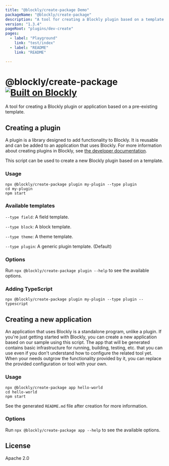```yaml
---
title: "@blockly/create-package Demo"
packageName: "@blockly/create-package"
description: "A tool for creating a Blockly plugin based on a template."
version: "1.3.4"
pageRoot: "plugins/dev-create"
pages:
  - label: "Playground"
    link: "test/index"
  - label: "README"
    link: "README"

---
```

# @blockly/create-package [![Built on Blockly](https://tinyurl.com/built-on-blockly)](https://github.com/google/blockly)

A tool for creating a Blockly plugin or application based on a pre-existing template.

## Creating a plugin

A plugin is a library designed to add functionality to Blockly. It is reusable
and can be added to an application that uses Blockly. For more information about
creating plugins in Blockly, see
[the developer documentation](https://developers.google.com/blockly/guides/contribute/samples/add_a_plugin).

This script can be used to create a new Blockly plugin based on a template.

### Usage

```
npx @blockly/create-package plugin my-plugin --type plugin
cd my-plugin
npm start
```

### Available templates

``--type field``: A field template.

``--type block``: A block template.

``--type theme``: A theme template.

``--type plugin``: A generic plugin template. (Default)

### Options

Run `npx @blockly/create-package plugin --help` to see the available options.

### Adding TypeScript

```
npx @blockly/create-package plugin my-plugin --type plugin --typescript
```

## Creating a new application

An application that uses Blockly is a standalone program, unlike a plugin. If
you're just getting started with Blockly, you can create a new application based
on our sample using this script. The app that will be generated contains basic
infrastructure for running, building, testing, etc. that you can use even if you
don't understand how to configure the related tool yet. When your needs outgrow
the functionality provided by it, you can replace the provided configuration or
tool with your own.

### Usage

```
npx @blockly/create-package app hello-world
cd hello-world
npm start
```

See the generated `README.md` file after creation for more information.

### Options

Run `npx @blockly/create-package app --help` to see the available options.

## License

Apache 2.0
